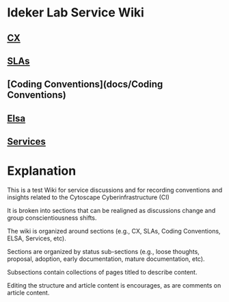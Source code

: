 # Ideker Lab Service Wiki


## [CX](CX.md)
## [SLAs](docs/SLAs.md)
## [Coding Conventions](docs/Coding Conventions)
## [Elsa](docs/Elsa)
## [Services](docs/Services)

# Explanation
This is a test Wiki for service discussions and for recording conventions and insights related to the Cytoscape Cyberinfrastructure (CI)

It is broken into sections that can be realigned as discussions change and group conscientiousness shifts.

The wiki is organized around sections (e.g., CX, SLAs, Coding Conventions, ELSA, Services, etc). 

Sections are organized by status sub-sections (e.g., loose thoughts, proposal, adoption, early documentation, mature documentation, etc).

Subsections contain collections of pages titled to describe content.

Editing the structure and article content is encourages, as are comments on article content.
